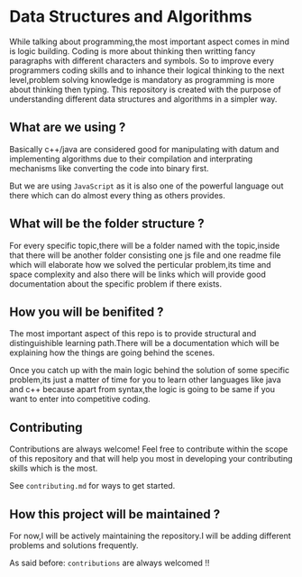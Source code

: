 # Data Structures and Algorithms

While talking about programming,the most important aspect comes in mind is logic building.
Coding is more about thinking then writting fancy paragraphs with different characters and symbols.
So to improve every programmers coding skills and to inhance their logical thinking to the next level,problem solving knowledge is mandatory as programming is more about thinking then typing.
This repository is created with the purpose of understanding different data structures and algorithms in a simpler way.

## What are we using ?

Basically c++/java are considered good for manipulating with datum and implementing algorithms due to their compilation and interprating mechanisms like converting the code into binary first.

But we are using `JavaScript` as it is also one of the powerful language out there which can do almost every thing as others provides.

## What will be the folder structure ?

For every specific topic,there will be a folder named with the topic,inside that there will be another folder consisting one js file and one readme file which will elaborate how we solved the perticular problem,its time and space complexity and also there will be links which will provide good documentation about the specific problem if there exists.

## How you will be benifited ?

The most important aspect of this repo is to provide structural and distinguishible learning path.There will be a documentation which will be explaining how the things are going behind the scenes.

Once you catch up with the main logic behind the solution of some specific problem,its just a matter of time for you to learn other languages like java and c++ because apart from syntax,the logic is going to be same if you want to enter into competitive coding.

## Contributing

Contributions are always welcome!
Feel free to contribute within the scope of this repository and that will help you most in developing your contributing skills which is the most.

See `contributing.md` for ways to get started.

## How this project will be maintained ?

For now,I will be actively maintaining the repository.I will be adding different problems and solutions frequently.

As said before: `contributions` are always welcomed !!
